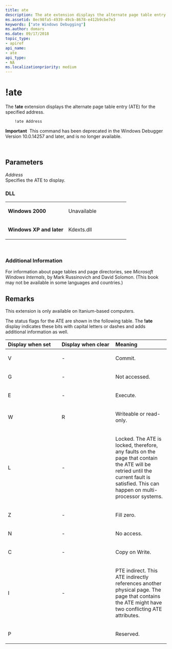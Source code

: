 ```yaml
---
title: ate
description: The ate extension displays the alternate page table entry (ATE) for the specified address.
ms.assetid: 8ec98fa5-4939-49cb-8678-e412b9cbe7e3
keywords: ["ate Windows Debugging"]
ms.author: domars
ms.date: 09/17/2018
topic_type:
- apiref
api_name:
- ate
api_type:
- NA
ms.localizationpriority: medium
---
```


# !ate


The **!ate** extension displays the alternate page table entry (ATE) for the specified address.

```dbgcmd
    !ate Address
```    

**Important**  This command has been deprecated in the Windows Debugger Version 10.0.14257 and later, and is no longer available.

 

## <span id="Parameters"></span><span id="parameters"></span><span id="PARAMETERS"></span>Parameters


<span id="_______Address______"></span><span id="_______address______"></span><span id="_______ADDRESS______"></span> *Address*   
Specifies the ATE to display.

### <span id="DLL"></span><span id="dll"></span>DLL

<table>
<colgroup>
<col width="50%" />
<col width="50%" />
</colgroup>
<tbody>
<tr class="odd">
<td align="left"><p><strong>Windows 2000</strong></p></td>
<td align="left"><p>Unavailable</p></td>
</tr>
<tr class="even">
<td align="left"><p><strong>Windows XP and later</strong></p></td>
<td align="left"><p>Kdexts.dll</p></td>
</tr>
</tbody>
</table>

 

### <span id="Additional_Information"></span><span id="additional_information"></span><span id="ADDITIONAL_INFORMATION"></span>Additional Information

For information about page tables and page directories, see *Microsoft Windows Internals*, by Mark Russinovich and David Solomon. (This book may not be available in some languages and countries.)

Remarks
-------

This extension is only available on Itanium-based computers.

The status flags for the ATE are shown in the following table. The **!ate** display indicates these bits with capital letters or dashes and adds additional information as well.

<table>
<colgroup>
<col width="33%" />
<col width="33%" />
<col width="33%" />
</colgroup>
<thead>
<tr class="header">
<th align="left">Display when set</th>
<th align="left">Display when clear</th>
<th align="left">Meaning</th>
</tr>
</thead>
<tbody>
<tr class="odd">
<td align="left"><p>V</p></td>
<td align="left"><p>-</p></td>
<td align="left"><p>Commit.</p></td>
</tr>
<tr class="even">
<td align="left"><p>G</p></td>
<td align="left"><p>-</p></td>
<td align="left"><p>Not accessed.</p></td>
</tr>
<tr class="odd">
<td align="left"><p>E</p></td>
<td align="left"><p>-</p></td>
<td align="left"><p>Execute.</p></td>
</tr>
<tr class="even">
<td align="left"><p>W</p></td>
<td align="left"><p>R</p></td>
<td align="left"><p>Writeable or read-only.</p></td>
</tr>
<tr class="odd">
<td align="left"><p>L</p></td>
<td align="left"><p>-</p></td>
<td align="left"><p>Locked. The ATE is locked, therefore, any faults on the page that contain the ATE will be retried until the current fault is satisfied. This can happen on multi-processor systems.</p></td>
</tr>
<tr class="even">
<td align="left"><p>Z</p></td>
<td align="left"><p>-</p></td>
<td align="left"><p>Fill zero.</p></td>
</tr>
<tr class="odd">
<td align="left"><p>N</p></td>
<td align="left"><p>-</p></td>
<td align="left"><p>No access.</p></td>
</tr>
<tr class="even">
<td align="left"><p>C</p></td>
<td align="left"><p>-</p></td>
<td align="left"><p>Copy on Write.</p></td>
</tr>
<tr class="odd">
<td align="left"><p>I</p></td>
<td align="left"><p>-</p></td>
<td align="left"><p>PTE indirect. This ATE indirectly references another physical page. The page that contains the ATE might have two conflicting ATE attributes.</p></td>
</tr>
<tr class="even">
<td align="left"><p>P</p></td>
<td align="left"></td>
<td align="left"><p>Reserved.</p></td>
</tr>
</tbody>
</table>

 

 

 





